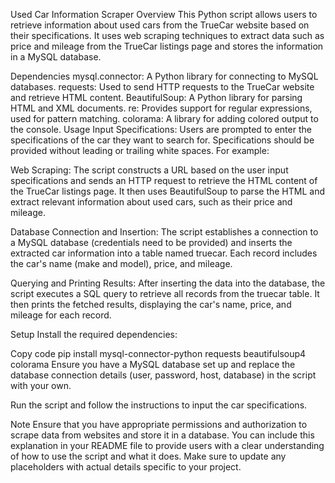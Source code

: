 Used Car Information Scraper
Overview
This Python script allows users to retrieve information about used cars from the TrueCar website based on their specifications. It uses web scraping techniques to extract data such as price and mileage from the TrueCar listings page and stores the information in a MySQL database.

Dependencies
mysql.connector: A Python library for connecting to MySQL databases.
requests: Used to send HTTP requests to the TrueCar website and retrieve HTML content.
BeautifulSoup: A Python library for parsing HTML and XML documents.
re: Provides support for regular expressions, used for pattern matching.
colorama: A library for adding colored output to the console.
Usage
Input Specifications: Users are prompted to enter the specifications of the car they want to search for. Specifications should be provided without leading or trailing white spaces. For example:

Web Scraping: The script constructs a URL based on the user input specifications and sends an HTTP request to retrieve the HTML content of the TrueCar listings page. It then uses BeautifulSoup to parse the HTML and extract relevant information about used cars, such as their price and mileage.

Database Connection and Insertion: The script establishes a connection to a MySQL database (credentials need to be provided) and inserts the extracted car information into a table named truecar. Each record includes the car's name (make and model), price, and mileage.

Querying and Printing Results: After inserting the data into the database, the script executes a SQL query to retrieve all records from the truecar table. It then prints the fetched results, displaying the car's name, price, and mileage for each record.

Setup
Install the required dependencies:

Copy code
pip install mysql-connector-python requests beautifulsoup4 colorama
Ensure you have a MySQL database set up and replace the database connection details (user, password, host, database) in the script with your own.

Run the script and follow the instructions to input the car specifications.

Note
Ensure that you have appropriate permissions and authorization to scrape data from websites and store it in a database.
You can include this explanation in your README file to provide users with a clear understanding of how to use the script and what it does. Make sure to update any placeholders with actual details specific to your project.
